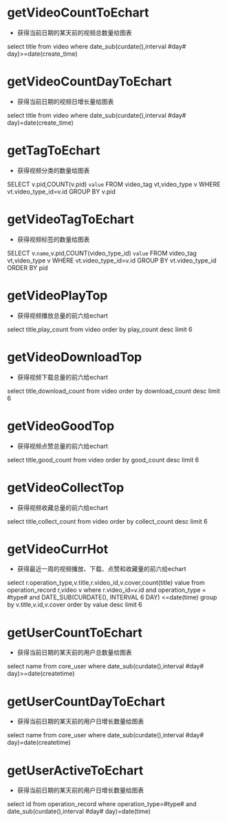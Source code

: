 getVideoCountToEchart
===
* 获得当前日期的某天前的视频总数量给图表

select title from video 
where date_sub(curdate(),interval #day# day)>=date(create_time)

getVideoCountDayToEchart
===
* 获得当前日期的视频日增长量给图表

select title from video 
where date_sub(curdate(),interval #day# day)=date(create_time)

getTagToEchart
===
* 获得视频分类的数量给图表

SELECT v.pid,COUNT(v.pid) `value` 
FROM video_tag vt,video_type v WHERE vt.video_type_id=v.id 
GROUP BY v.pid


getVideoTagToEchart
===
* 获得视频标签的数量给图表

SELECT v.`name`,v.pid,COUNT(video_type_id) `value` 
FROM video_tag vt,video_type v WHERE  vt.video_type_id=v.id 
GROUP BY vt.video_type_id ORDER BY pid

getVideoPlayTop
===
* 获得视频播放总量的前六给echart

select title,play_count from video  order by play_count desc limit 6

getVideoDownloadTop
===
* 获得视频下载总量的前六给echart

select title,download_count from video  order by download_count desc limit 6

getVideoGoodTop
===
* 获得视频点赞总量的前六给echart

select title,good_count from video  order by good_count desc limit 6

getVideoCollectTop
===
* 获得视频收藏总量的前六给echart

select title,collect_count from video  order by collect_count desc limit 6

getVideoCurrHot
===
* 获得最近一周的视频播放、下载、点赞和收藏量的前六给echart

select r.operation_type,v.title,r.video_id,v.cover,count(title) value
from operation_record r,video v
where r.video_id=v.id
  and operation_type = #type#
  and DATE_SUB(CURDATE(), INTERVAL 6 DAY) <=date(time)
group by v.title,v.id,v.cover
order by value desc limit 6

getUserCountToEchart
===
* 获得当前日期的某天前的用户总数量给图表

select name from core_user 
where date_sub(curdate(),interval #day# day)>=date(createtime)

getUserCountDayToEchart
===
* 获得当前日期的某天前的用户日增长数量给图表

select name from core_user 
where date_sub(curdate(),interval #day# day)=date(createtime)

getUserActiveToEchart
===

* 获得当前日期的某天前的用户日增长数量给图表

select id from operation_record 
where operation_type=#type# 
and date_sub(curdate(),interval #day# day)=date(time)